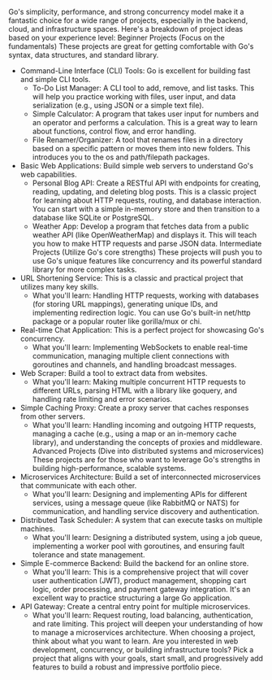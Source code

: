 Go's simplicity, performance, and strong concurrency model make it a fantastic choice for a wide range of projects, especially in the backend, cloud, and infrastructure spaces. Here's a breakdown of project ideas based on your experience level:
Beginner Projects (Focus on the fundamentals)
These projects are great for getting comfortable with Go's syntax, data structures, and standard library.
 * Command-Line Interface (CLI) Tools: Go is excellent for building fast and simple CLI tools.
   * To-Do List Manager: A CLI tool to add, remove, and list tasks. This will help you practice working with files, user input, and data serialization (e.g., using JSON or a simple text file).
   * Simple Calculator: A program that takes user input for numbers and an operator and performs a calculation. This is a great way to learn about functions, control flow, and error handling.
   * File Renamer/Organizer: A tool that renames files in a directory based on a specific pattern or moves them into new folders. This introduces you to the os and path/filepath packages.
 * Basic Web Applications: Build simple web servers to understand Go's web capabilities.
   * Personal Blog API: Create a RESTful API with endpoints for creating, reading, updating, and deleting blog posts. This is a classic project for learning about HTTP requests, routing, and database interaction. You can start with a simple in-memory store and then transition to a database like SQLite or PostgreSQL.
   * Weather App: Develop a program that fetches data from a public weather API (like OpenWeatherMap) and displays it. This will teach you how to make HTTP requests and parse JSON data.
Intermediate Projects (Utilize Go's core strengths)
These projects will push you to use Go's unique features like concurrency and its powerful standard library for more complex tasks.
 * URL Shortening Service: This is a classic and practical project that utilizes many key skills.
   * What you'll learn: Handling HTTP requests, working with databases (for storing URL mappings), generating unique IDs, and implementing redirection logic. You can use Go's built-in net/http package or a popular router like gorilla/mux or chi.
 * Real-time Chat Application: This is a perfect project for showcasing Go's concurrency.
   * What you'll learn: Implementing WebSockets to enable real-time communication, managing multiple client connections with goroutines and channels, and handling broadcast messages.
 * Web Scraper: Build a tool to extract data from websites.
   * What you'll learn: Making multiple concurrent HTTP requests to different URLs, parsing HTML with a library like goquery, and handling rate limiting and error scenarios.
 * Simple Caching Proxy: Create a proxy server that caches responses from other servers.
   * What you'll learn: Handling incoming and outgoing HTTP requests, managing a cache (e.g., using a map or an in-memory cache library), and understanding the concepts of proxies and middleware.
Advanced Projects (Dive into distributed systems and microservices)
These projects are for those who want to leverage Go's strengths in building high-performance, scalable systems.
 * Microservices Architecture: Build a set of interconnected microservices that communicate with each other.
   * What you'll learn: Designing and implementing APIs for different services, using a message queue (like RabbitMQ or NATS) for communication, and handling service discovery and authentication.
 * Distributed Task Scheduler: A system that can execute tasks on multiple machines.
   * What you'll learn: Designing a distributed system, using a job queue, implementing a worker pool with goroutines, and ensuring fault tolerance and state management.
 * Simple E-commerce Backend: Build the backend for an online store.
   * What you'll learn: This is a comprehensive project that will cover user authentication (JWT), product management, shopping cart logic, order processing, and payment gateway integration. It's an excellent way to practice structuring a large Go application.
 * API Gateway: Create a central entry point for multiple microservices.
   * What you'll learn: Request routing, load balancing, authentication, and rate limiting. This project will deepen your understanding of how to manage a microservices architecture.
When choosing a project, think about what you want to learn. Are you interested in web development, concurrency, or building infrastructure tools? Pick a project that aligns with your goals, start small, and progressively add features to build a robust and impressive portfolio piece.
